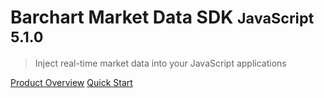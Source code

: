 # Barchart Market Data SDK <small>JavaScript 5.1.0</small>

> Inject real-time market data into your JavaScript applications

[Product Overview](/content/product_overview)
[Quick Start](/content/quick_start)
